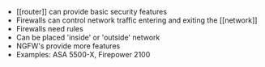 - [[router]] can provide basic security features
- Firewalls can control network traffic entering and exiting the [[network]]
- Firewalls need rules
- Can be placed 'inside' or 'outside' network
- NGFW's provide more features
- Examples: ASA 5500-X, Firepower 2100